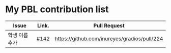 My PBL contribution list
========================

| Issue                    | Link.   | Pull Request |
|--------------------------|---------|--------------|
|학생 이름 추가   | [#142](https://github.com/inureyes/gradios/issues/142) | https://github.com/inureyes/gradios/pull/224 |